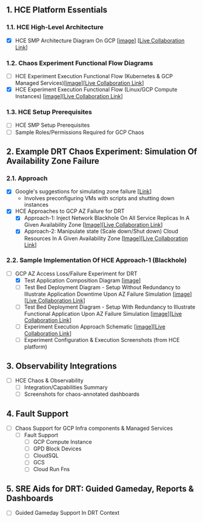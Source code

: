 ## 1. HCE Platform Essentials

### 1.1. HCE High-Level Architecture

- [x] HCE SMP Architecture Diagram On GCP [[image](https://github.com/ksatchit/hce-gcp-support-details/blob/main/HCE-SMP-Architecture-Diagram-On-GCP.png)] [[Live Collaboration Link](https://excalidraw.com/#room=68a28ae7f6ac0df63cc9,VfK45r0Ku-EMdCSEvjLNeg)]

### 1.2. Chaos Experiment Functional Flow Diagrams 

- [ ] HCE Experiment Execution Functional Flow (Kubernetes & GCP Managed Services)[[image](link)][[Live Collaboration Link]()]
- [x] HCE Experiment Execution Functional Flow (Linux/GCP Compute Instances) [[image](https://github.com/ksatchit/hce-gcp-support-details/blob/main/HCE-Linux-Chaos-Experiment-Flow.png)][[Live Collaboration Link](https://excalidraw.com/#room=0140424485a7f1245b69,VQKNny2RueeCcYq-KaY8eg)]

### 1.3. HCE Setup Prerequisites

- [ ] HCE SMP Setup Prerequisites
- [ ] Sample Roles/Permissions Required for GCP Chaos

## 2. Example DRT Chaos Experiment: Simulation Of Availability Zone Failure 

### 2.1. Approach 

- [x] Google's suggestions for simulating zone failure [[Link](https://cloud.google.com/compute/docs/instance-groups/regional-mig-simulate-zonal-outage)]
  - Involves preconfiguring VMs with scripts and shutting down instances 
- [x] HCE Approaches to GCP AZ Failure for DRT
  - [x] Approach-1: Inject Network Blackhole On All Service Replicas In A Given Availability Zone [[Image](https://github.com/ksatchit/hce-gcp-support-details/blob/main/HCE-AZ-Failure-Simulation-Approach-1.png)][[Live Collaboration Link](https://excalidraw.com/#room=a4771ec76bfd4b2ffad3,ctv8jW6pJ07YfS7VdhlaAA)]
  - [x] Approach-2: Manipulate state (Scale down/Shut down) Cloud Resources In A Given Availability Zone [[Image](https://github.com/ksatchit/hce-gcp-support-details/blob/main/HCE-AZ-Failure-Simulation-Approach-2.png)][[Live Collaboration Link](https://excalidraw.com/#room=cf92d9fcd245f786a462,bRROwBoYl6LJ7tYEf-hnKA)]

### 2.2. Sample Implementation Of HCE Approach-1 (Blackhole) 

- [ ] GCP AZ Access Loss/Failure Experiment for DRT 
  - [x] Test Application Composition Diagram [[image](https://github.com/ksatchit/hce-gcp-support-details/blob/main/Bank-Of-Anthos.png)]
  - [ ] Test Bed Deployment Diagram - Setup Without Redundancy to Illustrate Application Downtime Upon AZ Failure Simulation [[image](https://github.com/ksatchit/hce-gcp-support-details/blob/main/App-Setup-Without-Redundancy.png)][[Live Collaboration Link](https://excalidraw.com/#room=a1e41248ac23284542f6,p190EVKJurRAMTerRJSzWw)]
  - [ ] Test Bed Deployment Diagram - Setup With Redundancy to Illustrate Functional Application Upon AZ Failure Simulation [[image](https://github.com/ksatchit/hce-gcp-support-details/blob/main/App-Setup-With-Redundancy.png)][[Live Collaboration Link](https://excalidraw.com/#room=438dd3cbeb5b0160ed7e,9wNjAzWlk3fJJHOh7LRAHw)]
  - [ ] Experiment Execution Approach Schematic [[image](https://github.com/ksatchit/hce-gcp-support-details/blob/main/Experiment-Execution-Approach-Schematic.png)][[Live Collaboration Link](https://excalidraw.com/#room=ce19994b332c23537ea6,ORPUILw7vEiq9zPnNchBVw)]
  - [ ] Experiment Configuration & Execution Screenshots (from HCE platform)

## 3. Observability Integrations 

- [ ] HCE Chaos & Observability  
   - [ ] Integration/Capabilities Summary 
   - [ ] Screenshots for chaos-annotated dashboards

## 4. Fault Support 
 
- [ ] Chaos Support for GCP Infra components & Managed Services 
  - [ ] Fault Support
    - [ ] GCP Compute Instance
    - [ ] GPD Block Devices
    - [ ] CloudSQL
    - [ ] GCS
    - [ ] Cloud Run Fns

## 5. SRE Aids for DRT: Guided Gameday, Reports & Dashboards 

- [ ] Guided Gameday Support In DRT Context 
   
